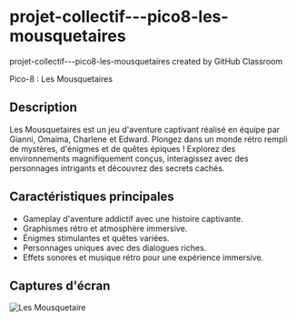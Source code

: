 # projet-collectif---pico8-les-mousquetaires
projet-collectif---pico8-les-mousquetaires created by GitHub Classroom

Pico-8 : Les Mousquetaires

## Description

Les Mousquetaires est un jeu d'aventure captivant réalisé en équipe par Gianni, Omaima, Charlene et Edward. 
Plongez dans un monde rétro rempli de mystères, d'énigmes et de quêtes épiques ! Explorez des environnements magnifiquement conçus, 
interagissez avec des personnages intrigants et découvrez des secrets cachés.

## Caractéristiques principales

- Gameplay d'aventure addictif avec une histoire captivante.
- Graphismes rétro et atmosphère immersive.
- Énigmes stimulantes et quêtes variées.
- Personnages uniques avec des dialogues riches.
- Effets sonores et musique rétro pour une expérience immersive.

## Captures d'écran

![Les Mousquetaire](<img width="915" alt="pico1-8" src="https://github.com/edwardrico/projet-collectif---pico8-les-mousquetaires/assets/120380332/63551183-f34d-4915-af31-f00973cb0af1">)

